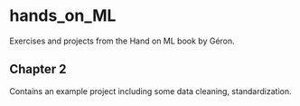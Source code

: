 # hands_on_ML
Exercises and projects from the Hand on ML book by Géron.

## Chapter 2
Contains an example project including some data cleaning, standardization. 
